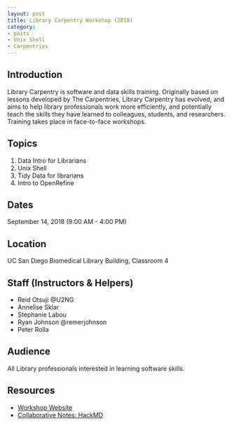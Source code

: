 ```yaml
---
layout: post
title: Library Carpentry Workshop (2018)
category:
- posts
- Unix Shell
- Carpentries
---
```


## Introduction
Library Carpentry is software and data skills training. Originally based on lessons developed by The Carpentries, Library Carpentry has evolved, and aims to help library professionals work more efficiently, and potentially teach the skills they have learned to colleagues, students, and researchers. Training takes place in face-to-face workshops.

## Topics
1. Data Intro for Librarians
2. Unix Shell
3. Tidy Data for librarians
4. Intro to OpenRefine

## Dates
September 14, 2018 (9:00 AM - 4:00 PM)

## Location
UC San Diego Biomedical Library Building, Classroom 4

## Staff (Instructors & Helpers)
* Reid Otsuji @U2NG
* Annelise Sklar
* Stephanie Labou
* Ryan Johnson @remerjohnson
* Peter Rolla

## Audience

All Library professionals interested in learning software skills.

## Resources
* [Workshop Website](https://ucsdlib.github.io/2018-09-14-UCSDLC/)
* [Collaborative Notes: HackMD](https://hackmd.io/ytKtTa_bQ_mdgFFo_TCUug)
